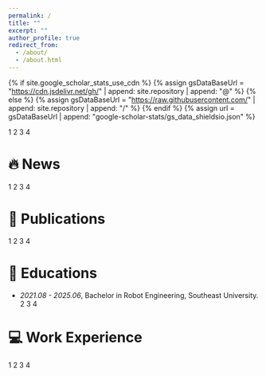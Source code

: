 ```yaml
---
permalink: /
title: ""
excerpt: ""
author_profile: true
redirect_from: 
  - /about/
  - /about.html
---
```


{% if site.google_scholar_stats_use_cdn %}
{% assign gsDataBaseUrl = "https://cdn.jsdelivr.net/gh/" | append: site.repository | append: "@" %}
{% else %}
{% assign gsDataBaseUrl = "https://raw.githubusercontent.com/" | append: site.repository | append: "/" %}
{% endif %}
{% assign url = gsDataBaseUrl | append: "google-scholar-stats/gs_data_shieldsio.json" %}

<span class='anchor' id='about-me'></span>
1
2
3
4

<span class='anchor' id='-news'></span>
# 🔥 News
1
2
3
4
<span class='anchor' id='-publications'></span>
# 📝 Publications 
1
2
3
4

<span class='anchor' id='-educations'></span>
# 📖 Educations
- *2021.08 - 2025.06*, Bachelor in Robot Engineering, Southeast University.
2
3
4
<span class='anchor' id='-work-experience'></span>
# 💻 Work Experience
1
2
3
4
